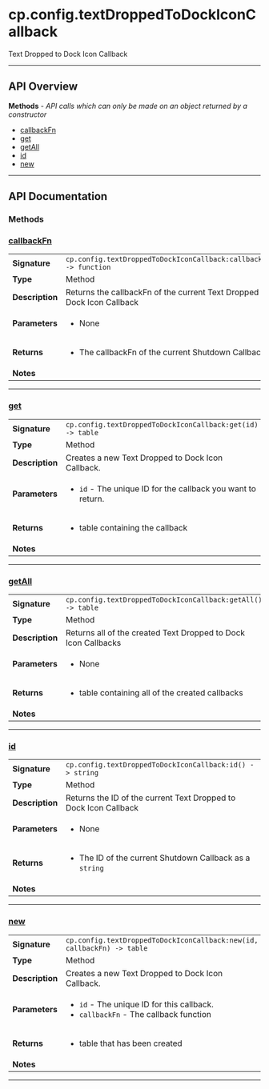 # cp.config.textDroppedToDockIconCallback

Text Dropped to Dock Icon Callback

---

## API Overview
**Methods** - _API calls which can only be made on an object returned by a constructor_
 * [callbackFn](#callbackfn)
 * [get](#get)
 * [getAll](#getall)
 * [id](#id)
 * [new](#new)


---

## API Documentation

### Methods


### [callbackFn](#callbackfn)

|                                             |                                                                                     |
| --------------------------------------------|-------------------------------------------------------------------------------------|
| **Signature**                               | `cp.config.textDroppedToDockIconCallback:callbackFn() -> function`                                                                    |
| **Type**                                    | Method                                                                     |
| **Description**                             | Returns the callbackFn of the current Text Dropped to Dock Icon Callback                                                                     |
| **Parameters**                              | <ul><li>None</li></ul> |
| **Returns**                                 | <ul><li>The callbackFn of the current Shutdown Callback</li></ul>          |
| **Notes**                                   | <ul></ul>                |

---

### [get](#get)

|                                             |                                                                                     |
| --------------------------------------------|-------------------------------------------------------------------------------------|
| **Signature**                               | `cp.config.textDroppedToDockIconCallback:get(id) -> table`                                                                    |
| **Type**                                    | Method                                                                     |
| **Description**                             | Creates a new Text Dropped to Dock Icon Callback.                                                                     |
| **Parameters**                              | <ul><li>`id`		- The unique ID for the callback you want to return.</li></ul> |
| **Returns**                                 | <ul><li>table containing the callback</li></ul>          |
| **Notes**                                   | <ul></ul>                |

---

### [getAll](#getall)

|                                             |                                                                                     |
| --------------------------------------------|-------------------------------------------------------------------------------------|
| **Signature**                               | `cp.config.textDroppedToDockIconCallback:getAll() -> table`                                                                    |
| **Type**                                    | Method                                                                     |
| **Description**                             | Returns all of the created Text Dropped to Dock Icon Callbacks                                                                     |
| **Parameters**                              | <ul><li>None</li></ul> |
| **Returns**                                 | <ul><li>table containing all of the created callbacks</li></ul>          |
| **Notes**                                   | <ul></ul>                |

---

### [id](#id)

|                                             |                                                                                     |
| --------------------------------------------|-------------------------------------------------------------------------------------|
| **Signature**                               | `cp.config.textDroppedToDockIconCallback:id() -> string`                                                                    |
| **Type**                                    | Method                                                                     |
| **Description**                             | Returns the ID of the current Text Dropped to Dock Icon Callback                                                                     |
| **Parameters**                              | <ul><li>None</li></ul> |
| **Returns**                                 | <ul><li>The ID of the current Shutdown Callback as a `string`</li></ul>          |
| **Notes**                                   | <ul></ul>                |

---

### [new](#new)

|                                             |                                                                                     |
| --------------------------------------------|-------------------------------------------------------------------------------------|
| **Signature**                               | `cp.config.textDroppedToDockIconCallback:new(id, callbackFn) -> table`                                                                    |
| **Type**                                    | Method                                                                     |
| **Description**                             | Creates a new Text Dropped to Dock Icon Callback.                                                                     |
| **Parameters**                              | <ul><li>`id` - The unique ID for this callback.</li><li>`callbackFn` - The callback function</li></ul> |
| **Returns**                                 | <ul><li>table that has been created</li></ul>          |
| **Notes**                                   | <ul></ul>                |

---
